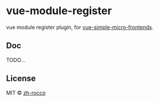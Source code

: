 # vue-module-register

vue module register plugin, for [vue-simple-micro-frontends](https://github.com/zh-rocco/vue-simple-micro-frontends).

## Doc

TODO...

## License

MIT © [zh-rocco](https://github.com/zh-rocco)
